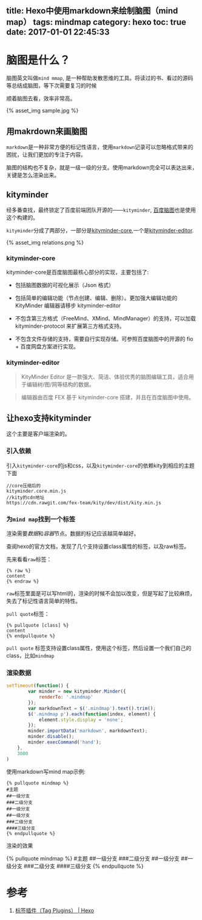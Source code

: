 title: Hexo中使用markdown来绘制脑图（mind map）
tags: mindmap
category: hexo
toc: true
date: 2017-01-01 22:45:33
---


# 脑图是什么？

脑图英文叫做`mind mmap`, 是一种帮助发散思维的工具。将读过的书、看过的源码等总结成脑图，等下次需要复习的时候

顺着脑图去看，效率非常高。

{% asset_img  sample.jpg %}

## 用makrdown来画脑图

`markdown`是一种非常方便的标记性语言，使用`markdown`记录可以忽略格式带来的困扰，让我们更加的专注于内容。

脑图的结构也不复杂，就是一级一级的分支。使用markdown完全可以表达出来，关键是怎么渲染出来。

## kityminder

经多番查找，最终锁定了百度前端团队开源的——`kityminder`, [百度脑图](http://naotu.baidu.com/)也是使用这个构建的。

`kityminder`分成了两部分，一部分是[kityminder-core](https://github.com/fex-team/kityminder-core),一个是[kityminder-editor](https://github.com/fex-team/kityminder-editor).


{% asset_img relations.png %}

### kityminder-core

kityminder-core是百度脑图最核心部分的实现，主要包括了:

- 包括脑图数据的可视化展示（Json 格式）

- 包括简单的编辑功能（节点创建、编辑、删除）。更加强大编辑功能的 KityMinder 编辑器请移步 kityminder-editor

- 不包含第三方格式（FreeMind、XMind、MindManager）的支持，可以加载 kityminder-protocol 来扩展第三方格式支持。

- 不包含文件存储的支持，需要自行实现存储。可参照百度脑图中的开源的 fio + 百度网盘方案进行实现。

### kityminder-editor

> KityMinder Editor 是一款强大、简洁、体验优秀的脑图编辑工具，适合用于编辑树/图/网等结构的数据。

> 编辑器由百度 FEX 基于 kityminder-core 搭建，并且在百度脑图中使用。

## 让hexo支持kityminder

这个主要是客户端渲染的。

### 引入依赖

引入`kityminder-core`的js和css，以及`kityminder-core`的依赖kity到相应的主题下面

```
//core压缩后的
kityminder.core.min.js
//kity的cdn地址
https://cdn.rawgit.com/fex-team/kity/dev/dist/kity.min.js
```

### 为`mind map`找到一个标签

渲染需要*数据*和*容器*节点。数据的标记应该越简单越好。

查阅hexo的官方文档，发现了几个支持设置class属性的标签，以及raw标签。

先来看看`raw`标签：

```
{% raw %}
content
{% endraw %}
```

`raw`标签里面是可以写html的，渲染的时候不会加以改变，但是写起了比较麻烦，失去了标记性语言简单的特性。

`pull quote`标签：

```
{% pullquote [class] %}
content
{% endpullquote %}
```

`pull quote` 标签支持设置class属性，使用这个标签，然后设置一个我们自己的class，比如`mindmap`

### 渲染数据

```javascript
setTimeout(function() {
        var minder = new kityminder.Minder({
            renderTo: '.mindmap'
        });
        var markdownText = $('.mindmap').text().trim();
        $('.mindmap p').each(function(index, element) {
            element.style.display = 'none';
        });
        minder.importData('markdown', markdownText);
        minder.disable();
        minder.execCommand('hand');
    },
    3000
)
```

使用markdown写mind map示例:

```
{% pullquote mindmap %}
#主题
##一级分支
###二级分支
##一级分支
##一级分支
###二级分支
####三级分支
{% endpullquote %}
```

渲染的效果

{% pullquote mindmap %}
#主题
##一级分支
###二级分支
##一级分支
##一级分支
###二级分支
####三级分支
{% endpullquote %}

# 参考

1. [标签插件（Tag Plugins） | Hexo](https://hexo.io/zh-cn/docs/tag-plugins.html)